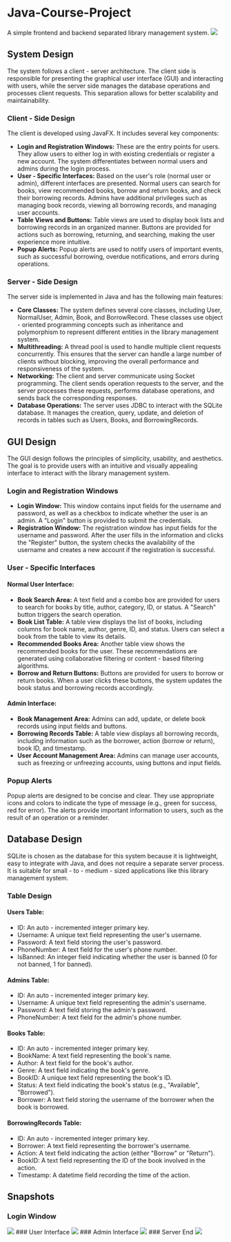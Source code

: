 # Java-Course-Project
A simple frontend and backend separated library management system.
<img src="https://github.com/Vann-Isaac-Hwang/Java-Course-Project/blob/main/Snapshots/User%20GUI.png?raw=true">
## System Design
The system follows a client - server architecture. The client side is responsible for presenting the graphical user interface (GUI) and interacting with users, while the server side manages the database operations and processes client requests. This separation allows for better scalability and maintainability.
### Client - Side Design
The client is developed using JavaFX. It includes several key components:
* **Login and Registration Windows:** These are the entry points for users. They allow users to either log in with existing credentials or register a new account. The system differentiates between normal users and admins during the login process.
* **User - Specific Interfaces:** Based on the user's role (normal user or admin), different interfaces are presented. Normal users can search for books, view recommended books, borrow and return books, and check their borrowing records. Admins have additional privileges such as managing book records, viewing all borrowing records, and managing user accounts.
* **Table Views and Buttons:** Table views are used to display book lists and borrowing records in an organized manner. Buttons are provided for actions such as borrowing, returning, and searching, making the user experience more intuitive.
* **Popup Alerts:** Popup alerts are used to notify users of important events, such as successful borrowing, overdue notifications, and errors during operations.
### Server - Side Design
The server side is implemented in Java and has the following main features:
* **Core Classes:** The system defines several core classes, including User, NormalUser, Admin, Book, and BorrowRecord. These classes use object - oriented programming concepts such as inheritance and polymorphism to represent different entities in the library management system.
* **Multithreading:** A thread pool is used to handle multiple client requests concurrently. This ensures that the server can handle a large number of clients without blocking, improving the overall performance and responsiveness of the system.
* **Networking:** The client and server communicate using Socket programming. The client sends operation requests to the server, and the server processes these requests, performs database operations, and sends back the corresponding responses.
* **Database Operations:** The server uses JDBC to interact with the SQLite database. It manages the creation, query, update, and deletion of records in tables such as Users, Books, and BorrowingRecords.
## GUI Design
The GUI design follows the principles of simplicity, usability, and aesthetics. The goal is to provide users with an intuitive and visually appealing interface to interact with the library management system.
### Login and Registration Windows
* **Login Window:** This window contains input fields for the username and password, as well as a checkbox to indicate whether the user is an admin. A "Login" button is provided to submit the credentials.
* **Registration Window:** The registration window has input fields for the username and password. After the user fills in the information and clicks the "Register" button, the system checks the availability of the username and creates a new account if the registration is successful.
### User - Specific Interfaces
#### Normal User Interface:
* **Book Search Area:** A text field and a combo box are provided for users to search for books by title, author, category, ID, or status. A "Search" button triggers the search operation.
* **Book List Table:** A table view displays the list of books, including columns for book name, author, genre, ID, and status. Users can select a book from the table to view its details.
* **Recommended Books Area:** Another table view shows the recommended books for the user. These recommendations are generated using collaborative filtering or content - based filtering algorithms.
* **Borrow and Return Buttons:** Buttons are provided for users to borrow or return books. When a user clicks these buttons, the system updates the book status and borrowing records accordingly.
#### Admin Interface:
* **Book Management Area:** Admins can add, update, or delete book records using input fields and buttons.
* **Borrowing Records Table:** A table view displays all borrowing records, including information such as the borrower, action (borrow or return), book ID, and timestamp.
* **User Account Management Area:** Admins can manage user accounts, such as freezing or unfreezing accounts, using buttons and input fields.
### Popup Alerts
Popup alerts are designed to be concise and clear. They use appropriate icons and colors to indicate the type of message (e.g., green for success, red for error). The alerts provide important information to users, such as the result of an operation or a reminder.
## Database Design
SQLite is chosen as the database for this system because it is lightweight, easy to integrate with Java, and does not require a separate server process. It is suitable for small - to - medium - sized applications like this library management system.
### Table Design
#### Users Table:
* ID: An auto - incremented integer primary key.
* Username: A unique text field representing the user's username.
* Password: A text field storing the user's password.
* PhoneNumber: A text field for the user's phone number.
* IsBanned: An integer field indicating whether the user is banned (0 for not banned, 1 for banned).
#### Admins Table:
* ID: An auto - incremented integer primary key.
* Username: A unique text field representing the admin's username.
* Password: A text field storing the admin's password.
* PhoneNumber: A text field for the admin's phone number.
#### Books Table:
* ID: An auto - incremented integer primary key.
* BookName: A text field representing the book's name.
* Author: A text field for the book's author.
* Genre: A text field indicating the book's genre.
* BookID: A unique text field representing the book's ID.
* Status: A text field indicating the book's status (e.g., "Available", "Borrowed").
* Borrower: A text field storing the username of the borrower when the book is borrowed.
#### BorrowingRecords Table:
* ID: An auto - incremented integer primary key.
* Borrower: A text field representing the borrower's username.
* Action: A text field indicating the action (either "Borrow" or "Return").
* BookID: A text field representing the ID of the book involved in the action.
* Timestamp: A datetime field recording the time of the action.
## Snapshots
### Login Window
<img src="https://github.com/Vann-Isaac-Hwang/Java-Course-Project/blob/main/Snapshots/Login%20Window.png?raw=true">
### User Interface
<img src="https://github.com/Vann-Isaac-Hwang/Java-Course-Project/blob/main/Snapshots/User%20GUI.png?raw=true">
### Admin Interface
<img src="https://github.com/Vann-Isaac-Hwang/Java-Course-Project/blob/main/Snapshots/Admin%20GUI.png?raw=true">
### Server End
<img src="https://github.com/Vann-Isaac-Hwang/Java-Course-Project/blob/main/Snapshots/Server%20End.png?raw=true">

